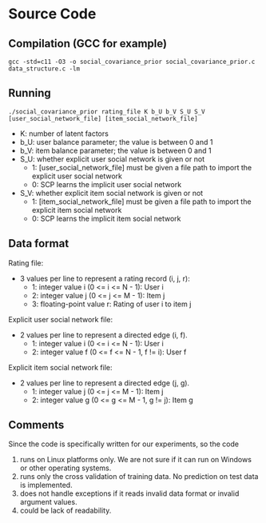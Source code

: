 # Source Code

## Compilation (GCC for example)

```
gcc -std=c11 -O3 -o social_covariance_prior social_covariance_prior.c data_structure.c -lm
```

## Running

```
./social_covariance_prior rating_file K b_U b_V S_U S_V [user_social_network_file] [item_social_network_file]
```

* K: number of latent factors
* b_U: user balance parameter; the value is between 0 and 1
* b_V: item balance parameter; the value is between 0 and 1
* S_U: whether explicit user social network is given or not
  * 1: [user_social_network_file] must be given a file path to import the explicit user social network
  * 0: SCP learns the implicit user social network
* S_V: whether explicit item social network is given or not
  * 1: [item_social_network_file] must be given a file path to import the explicit item social network
  * 0: SCP learns the implicit item social network

## Data format

Rating file:
* 3 values per line to represent a rating record (i, j, r):
  * 1: integer value i (0 <= i <= N - 1): User i 
  * 2: integer value j (0 <= j <= M - 1): Item j
  * 3: floating-point value r: Rating of user i to item j

Explicit user social network file:
* 2 values per line to represent a directed edge (i, f).
  * 1: integer value i (0 <= i <= N - 1): User i
  * 2: integer value f (0 <= f <= N - 1, f != i): User f

Explicit item social network file:
* 2 values per line to represent a directed edge (j, g).
  * 1: integer value j (0 <= j <= M - 1): Item j
  * 2: integer value g (0 <= g <= M - 1, g != j): Item g

## Comments

Since the code is specifically written for our experiments, so the code

1. runs on Linux platforms only. We are not sure if it can run on Windows or other operating systems.
1. runs only the cross validation of training data. No prediction on test data is implemented.
1. does not handle exceptions if it reads invalid data format or invalid argument values.
1. could be lack of readability.
